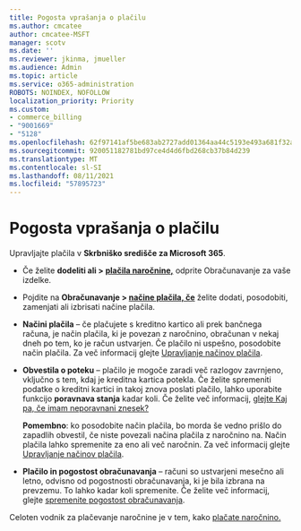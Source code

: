 ```yaml
---
title: Pogosta vprašanja o plačilu
ms.author: cmcatee
author: cmcatee-MSFT
manager: scotv
ms.date: ''
ms.reviewer: jkinma, jmueller
ms.audience: Admin
ms.topic: article
ms.service: o365-administration
ROBOTS: NOINDEX, NOFOLLOW
localization_priority: Priority
ms.custom:
- commerce_billing
- "9001669"
- "5128"
ms.openlocfilehash: 62f97141af5be683ab2727add01364aa44c5193e493a681f32acd208f7197825
ms.sourcegitcommit: 920051182781bd97ce4d4d6fbd268cb37b84d239
ms.translationtype: MT
ms.contentlocale: sl-SI
ms.lasthandoff: 08/11/2021
ms.locfileid: "57895723"
---
```

# <a name="payment-faq"></a>Pogosta vprašanja o plačilu

Upravljajte plačila v **Skrbniško središče za Microsoft 365**.

- Če želite **dodeliti ali > [plačila naročnine,](https://go.microsoft.com/fwlink/p/?linkid=842054)** odprite Obračunavanje za vaše izdelke.
- Pojdite na **Obračunavanje > [načine plačila, če](https://go.microsoft.com/fwlink/p/?linkid=2018806)** želite dodati, posodobiti, zamenjati ali izbrisati načine plačila.

- **Načini plačila** – če plačujete s kreditno kartico ali prek bančnega računa, je način plačila, ki je povezan z naročnino, obračunan v nekaj dneh po tem, ko je račun ustvarjen. Če plačilo ni uspešno, posodobite način plačila. Za več informacij glejte [Upravljanje načinov plačila](https://docs.microsoft.com/microsoft-365/commerce/billing-and-payments/manage-payment-methods).

- **Obvestila o poteku** – plačilo je mogoče zaradi več razlogov zavrnjeno, vključno s tem, kdaj je kreditna kartica potekla. Če želite spremeniti podatke o kreditni kartici in takoj znova poslati plačilo, lahko uporabite funkcijo **poravnava stanja** kadar koli. Če želite več informacij, [glejte Kaj pa, če imam neporavnani znesek?](https://docs.microsoft.com/microsoft-365/commerce/billing-and-payments/pay-for-your-subscription#what-if-i-have-an-outstanding-balance)

    **Pomembno**: ko posodobite način plačila, bo morda še vedno prišlo do zapadlih obvestil, če niste povezali načina plačila z naročnino na. Način plačila lahko spremenite za eno ali več naročnin. Za več informacij glejte [Upravljanje načinov plačila](https://docs.microsoft.com/microsoft-365/commerce/billing-and-payments/manage-payment-methods).

- **Plačilo in pogostost obračunavanja** – računi so ustvarjeni mesečno ali letno, odvisno od pogostnosti obračunavanja, ki je bila izbrana na prevzemu. To lahko kadar koli spremenite. Če želite več informacij, glejte [spremenite pogostost obračunavanja](https://docs.microsoft.com/microsoft-365/commerce/billing-and-payments/change-payment-frequency).

Celoten vodnik za plačevanje naročnine je v tem, kako [plačate naročnino.](https://docs.microsoft.com/microsoft-365/commerce/billing-and-payments/pay-for-your-subscription)
